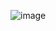 
![image](https://github.com/Meisterschulen-am-Ostbahnhof-Munchen/ISOBUS-Teststation/assets/69573151/925b2580-6b7c-4931-a7e9-2f5ef9f93790)
